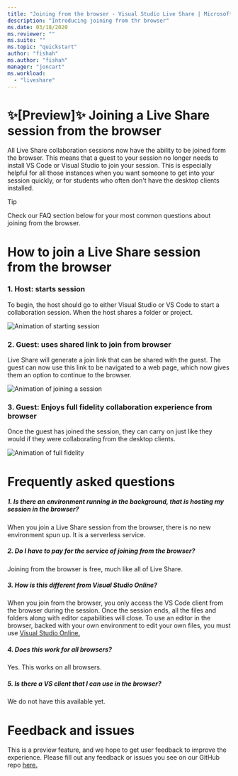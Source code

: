 ```yaml
---
title: "Joining from the browser - Visual Studio Live Share | Microsoft Docs"
description: "Introducing joining from thr browser"
ms.date: 03/18/2020
ms.reviewer: ""
ms.suite: ""
ms.topic: "quickstart"
author: "fishah"
ms.author: "fishah"
manager: "joncart"
ms.workload: 
  - "liveshare"
---
```


<!--
Copyright &copy; Microsoft Corporation
All rights reserved.
Creative Commons Attribution 4.0 License (International): https://creativecommons.org/licenses/by/4.0/legalcode
-->

# ✨[Preview]✨ Joining a Live Share session from the browser

All Live Share collaboration sessions now have the ability to be joined form the browser. This means that a guest to your session no longer needs to install VS Code or Visual Studio to join your session. This is especially helpful for all those instances when you want someone to get into your session quickly, or for students who often don't have the desktop clients installed.

> [!TIP]
> Check our FAQ section below for your most common questions about joining from the browser.

# How to join a Live Share session from the browser 

### 1. Host: starts session 
To begin, the host should go to either Visual Studio or VS Code to start a collaboration session. When the host shares a folder or project.

![Animation of starting session](https://user-images.githubusercontent.com/51928518/76938928-b814e300-68b4-11ea-923e-cefabd4688c6.gif)

### 2. Guest: uses shared link to join from browser 
Live Share will generate a join link that can be shared with the guest. The guest can now use this link to be navigated to a web page, which now gives them an option to continue to the browser.

![Animation of joining a session](https://user-images.githubusercontent.com/51928518/76941137-b8af7880-68b8-11ea-8228-41fdf4afd3ef.gif)

### 3. Guest: Enjoys full fidelity collaboration experience from browser 
Once the guest has joined the session, they can carry on just like they would if they were collaborating from the desktop clients.

![Animation of full fidelity](https://user-images.githubusercontent.com/51928518/76942009-40e24d80-68ba-11ea-885c-6eb1069ed550.gif)
# Frequently asked questions 

##### 1. Is there an environment running in the background, that is hosting my session in the browser?
When you join a Live Share session from the browser, there is no new environment spun up. It is a serverless service. 
##### 2. Do I have to pay for the service of joining from the browser?
Joining from the browser is free, much like all of Live Share.

##### 3. How is this different from Visual Studio Online?
When you join from the browser, you only access the VS Code client from the browser during the session. Once the session ends, all the files and folders along with editor capabilities will close. To use an editor in the browser, backed with your own environment to edit your own files, you must use [Visual Studio Online.](aka.ms/vso)

##### 4. Does this work for all browsers?
Yes. This works on all browsers. 
##### 5. Is there a VS client that I can use in the browser?
We do not have this available yet. 

# Feedback and issues 
This is a preview feature, and we hope to get user feedback to improve the experience. Please fill out any feedback or issues you see on our GitHub repo [here.](https://github.com/MicrosoftDocs/live-share/issues/new?template=bug_report.md)